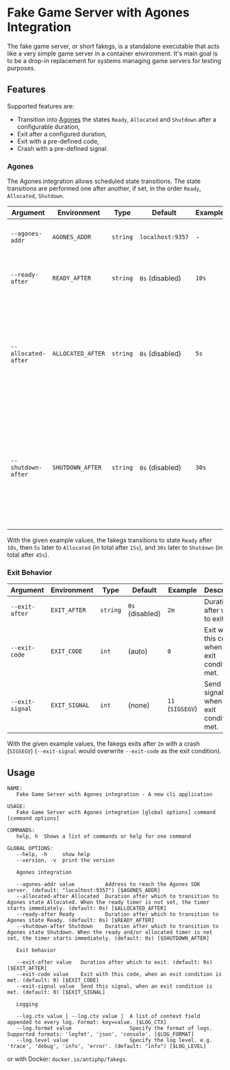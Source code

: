 # Fake Game Server with Agones Integration

The fake game server, or short fakegs, is a standalone executable that acts like a very simple game server in a container environment.
It's main goal is to be a drop-in replacement for systems managing game servers for testing purposes.

## Features

Supported features are:

- Transition into [Agones](https://agones.dev/) the states `Ready`, `Allocated` and `Shutdown` after a configurable duration,
- Exit after a configured duration,
- Exit with a pre-defined code,
- Crash with a pre-defined signal.

### Agones

The Agones integration allows scheduled state transitions.
The state transitions are performed one after another, if set, in the order `Ready`, `Allocated`, `Shutdown`.

| Argument            | Environment       | Type     | Default          | Example | Description                                                                                                                                    |
|---------------------|-------------------|----------|------------------|---------|------------------------------------------------------------------------------------------------------------------------------------------------|
| `--agones-addr`     | `AGONES_ADDR`     | `string` | `localhost:9357` | -       | Address to reach the Agones SDK server.                                                                                                        |
| `--ready-after`     | `READY_AFTER`     | `string` | `0s` (disabled)  | `10s`   | Duration after which to transition to Agones state `Ready`.                                                                                    |
| `--allocated-after` | `ALLOCATED_AFTER` | `string` | `0s` (disabled)  | `5s`    | Duration after which to transition to Agones state `Allocated`. When the ready timer is not set, the timer starts immediately.                 |
| `--shutdown-after`  | `SHUTDOWN_AFTER`  | `string` | `0s` (disabled)  | `30s`   | Duration after which to transition to Agones state `Shutdown`. When the ready and/or allocated timer is not set, the timer starts immediately. |

With the given example values, the fakegs transitions to state `Ready` after `10s`, then `5s` later to `Allocated` (in total after `15s`),
and `30s` later to `Shutdown` (in total after `45s`).

### Exit Behavior

| Argument        | Environment   | Type     | Default         | Example          | Description                                         |
|-----------------|---------------|----------|-----------------|------------------|-----------------------------------------------------|
| `--exit-after`  | `EXIT_AFTER`  | `string` | `0s` (disabled) | `2m`             | Duration after which to exit.                       |
| `--exit-code`   | `EXIT_CODE`   | `int`    | (auto)          | `0`              | Exit with this code, when an exit condition is met. |
| `--exit-signal` | `EXIT_SIGNAL` | `int`    | (none)          | `11` (`SIGSEGV`) | Send this signal, when an exit condition is met.    |

With the given example values, the fakegs exits after `2m` with a crash (`SIGSEGV`) (`--exit-signal` would overwrite `--exit-code` as the exit condition).

## Usage

```$ go run ./cmd/fakegs/ --help
NAME:
   Fake Game Server with Agones integration - A new cli application

USAGE:
   Fake Game Server with Agones integration [global options] command [command options]

COMMANDS:
   help, h  Shows a list of commands or help for one command

GLOBAL OPTIONS:
   --help, -h     show help
   --version, -v  print the version

   Agones integration

   --agones-addr value          Address to reach the Agones SDK server. (default: "localhost:9357") [$AGONES_ADDR]
   --allocated-after Allocated  Duration after which to transition to Agones state Allocated. When the ready timer is not set, the timer starts immediately. (default: 0s) [$ALLOCATED_AFTER]
   --ready-after Ready          Duration after which to transition to Agones state Ready. (default: 0s) [$READY_AFTER]
   --shutdown-after Shutdown    Duration after which to transition to Agones state Shutdown. When the ready and/or allocated timer is not set, the timer starts immediately. (default: 0s) [$SHUTDOWN_AFTER]

   Exit behavior

   --exit-after value   Duration after which to exit. (default: 0s) [$EXIT_AFTER]
   --exit-code value    Exit with this code, when an exit condition is met. (default: 0) [$EXIT_CODE]
   --exit-signal value  Send this signal, when an exit condition is met. (default: 0) [$EXIT_SIGNAL]

   Logging

   --log.ctx value [ --log.ctx value ]  A list of context field appended to every log. Format: key=value. [$LOG_CTX]
   --log.format value                   Specify the format of logs. Supported formats: 'logfmt', 'json', 'console'. [$LOG_FORMAT]
   --log.level value                    Specify the log level. e.g. 'trace', 'debug', 'info', 'error'. (default: "info") [$LOG_LEVEL]
```

or with Docker: `docker.io/antiphp/fakegs`.
